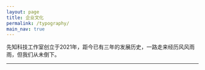 ```yaml
---
layout: page
title: 企业文化
permalink: /typography/
main_nav: true
---
```


<p>先知科技工作室创立于2021年，距今已有三年的发展历史，一路走来经历风风雨雨，但我们从未倒下。</p>
<hr>


